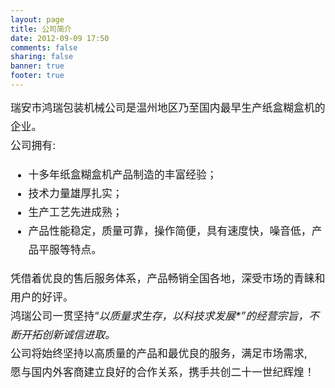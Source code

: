 ```yaml
---
layout: page
title: 公司简介
date: 2012-09-09 17:50
comments: false
sharing: false
banner: true
footer: true
---
```


<div class="well">
<div style="font-size:1.2em; line-height:30px">
瑞安市鸿瑞包装机械公司是温州地区乃至国内最早生产纸盒糊盒机的企业。
<br>
公司拥有:
<ul>
    <li>
        十多年纸盒糊盒机产品制造的丰富经验；
    </li> 
    <li>
        技术力量雄厚扎实；
    </li> 
    <li>
        生产工艺先进成熟；
    </li> 
    <li>
        产品性能稳定，质量可靠，操作简便，具有速度快，噪音低，产品平服等特点。
    </li> 
</ul>
凭借着优良的售后服务体系，产品畅销全国各地，深受市场的青睐和用户的好评。
<br>
鸿瑞公司一贯坚持“<em>以质量求生存，以科技求发展*”的经营宗旨，不断开拓创新诚信进取。</em>
<br>
公司将始终坚持以高质量的产品和最优良的服务，满足市场需求,
<br>
愿与国内外客商建立良好的合作关系，携手共创二十一世纪辉煌！ 
</div>
</div>
